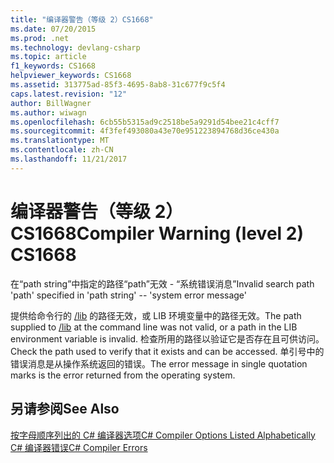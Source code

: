 ```yaml
---
title: "编译器警告（等级 2）CS1668"
ms.date: 07/20/2015
ms.prod: .net
ms.technology: devlang-csharp
ms.topic: article
f1_keywords: CS1668
helpviewer_keywords: CS1668
ms.assetid: 313775ad-85f3-4695-8ab8-31c677f9c5f4
caps.latest.revision: "12"
author: BillWagner
ms.author: wiwagn
ms.openlocfilehash: 6cb55b5315ad9c2518be5a9291d54bee21c4cff7
ms.sourcegitcommit: 4f3fef493080a43e70e951223894768d36ce430a
ms.translationtype: MT
ms.contentlocale: zh-CN
ms.lasthandoff: 11/21/2017
---
```

# <a name="compiler-warning-level-2-cs1668"></a><span data-ttu-id="7046c-102">编译器警告（等级 2）CS1668</span><span class="sxs-lookup"><span data-stu-id="7046c-102">Compiler Warning (level 2) CS1668</span></span>
<span data-ttu-id="7046c-103">在“path string”中指定的路径“path”无效 - “系统错误消息”</span><span class="sxs-lookup"><span data-stu-id="7046c-103">Invalid search path 'path' specified in 'path string' --  'system error message'</span></span>  
  
 <span data-ttu-id="7046c-104">提供给命令行的 [/lib](../../csharp/language-reference/compiler-options/lib-compiler-option.md) 的路径无效，或 LIB 环境变量中的路径无效。</span><span class="sxs-lookup"><span data-stu-id="7046c-104">The path supplied to [/lib](../../csharp/language-reference/compiler-options/lib-compiler-option.md) at the command line was not valid, or a path in the LIB environment variable is invalid.</span></span> <span data-ttu-id="7046c-105">检查所用的路径以验证它是否存在且可供访问。</span><span class="sxs-lookup"><span data-stu-id="7046c-105">Check the path used to verify that it exists and can be accessed.</span></span> <span data-ttu-id="7046c-106">单引号中的错误消息是从操作系统返回的错误。</span><span class="sxs-lookup"><span data-stu-id="7046c-106">The error message in single quotation marks is the error returned from the operating system.</span></span>  
  
## <a name="see-also"></a><span data-ttu-id="7046c-107">另请参阅</span><span class="sxs-lookup"><span data-stu-id="7046c-107">See Also</span></span>  
 [<span data-ttu-id="7046c-108">按字母顺序列出的 C# 编译器选项</span><span class="sxs-lookup"><span data-stu-id="7046c-108">C# Compiler Options Listed Alphabetically</span></span>](../../csharp/language-reference/compiler-options/listed-alphabetically.md)  
 [<span data-ttu-id="7046c-109">C# 编译器错误</span><span class="sxs-lookup"><span data-stu-id="7046c-109">C# Compiler Errors</span></span>](../../csharp/language-reference/compiler-messages/index.md)
